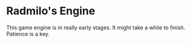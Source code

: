 # Radmilo's Engine

This game engine is in really early stages. It might take a while to finish.
Patience is a key.
